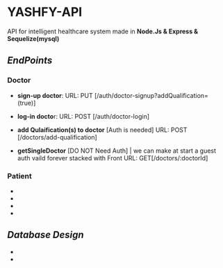 # YASHFY-API
API for intelligent healthcare system made in **Node.Js & Express & Sequelize(mysql)**

## *EndPoints*
### Doctor
- **sign-up doctor**: 
  URL: PUT [/auth/doctor-signup?addQualification=(true)]
  
- **log-in docto**r:
  URL: POST [/auth/doctor-login]
  
- **add Qulaification(s) to doctor** [Auth is needed]
  URL:  POST [/doctors/add-qualification]
  
- **getSingleDoctor** [DO NOT Need Auth] | we can make at start a guest auth vaild forever stacked with Front
  URL:  GET[/doctors/:doctorId]
  
### Patient
-
-
-
-
  
## *Database Design*

-
-

